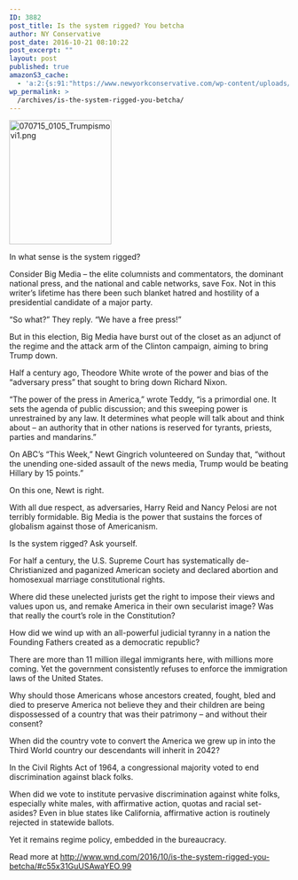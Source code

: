 ```yaml
---
ID: 3882
post_title: Is the system rigged? You betcha
author: NY Conservative
post_date: 2016-10-21 08:10:22
post_excerpt: ""
layout: post
published: true
amazonS3_cache:
  - 'a:2:{s:91:"https://www.newyorkconservative.com/wp-content/uploads/2015/07/070715_0105_Trumpismovi1.png";i:3318;s:100:"https://s3.amazonaws.com/newyorkconservative/wp-content/uploads/2015/07/070715_0105_Trumpismovi1.png";i:3318;}'
wp_permalink: >
  /archives/is-the-system-rigged-you-betcha/
---
```

<a href="https://www.newyorkconservative.com/wp-content/uploads/2015/07/070715_0105_Trumpismovi1.png" rel="attachment wp-att-3318"><img class="alignnone size-full wp-image-3318" src="https://www.newyorkconservative.com/wp-content/uploads/2015/07/070715_0105_Trumpismovi1.png" alt="070715_0105_Trumpismovi1.png" width="184" height="224" /></a>
<div class="copy-paste-block">

In what sense is the system rigged?

Consider Big Media – the elite columnists and commentators, the dominant national press, and the national and cable networks, save Fox. Not in this writer’s lifetime has there been such blanket hatred and hostility of a presidential candidate of a major party.

“So what?” They reply. “We have a free press!”

But in this election, Big Media have burst out of the closet as an adjunct of the regime and the attack arm of the Clinton campaign, aiming to bring Trump down.

Half a century ago, Theodore White wrote of the power and bias of the “adversary press” that sought to bring down Richard Nixon.

“The power of the press in America,” wrote Teddy, “is a primordial one. It sets the agenda of public discussion; and this sweeping power is unrestrained by any law. It determines what people will talk about and think about – an authority that in other nations is reserved for tyrants, priests, parties and mandarins.”

On ABC’s “This Week,” Newt Gingrich volunteered on Sunday that, “without the unending one-sided assault of the news media, Trump would be beating Hillary by 15 points.”
<div class="copy-paste-block">

On this one, Newt is right.

With all due respect, as adversaries, Harry Reid and Nancy Pelosi are not terribly formidable. Big Media is the power that sustains the forces of globalism against those of Americanism.

Is the system rigged? Ask yourself.

For half a century, the U.S. Supreme Court has systematically de-Christianized and paganized American society and declared abortion and homosexual marriage constitutional rights.

Where did these unelected jurists get the right to impose their views and values upon us, and remake America in their own secularist image? Was that really the court’s role in the Constitution?

How did we wind up with an all-powerful judicial tyranny in a nation the Founding Fathers created as a democratic republic?

There are more than 11 million illegal immigrants here, with millions more coming. Yet the government consistently refuses to enforce the immigration laws of the United States.
<div class="copy-paste-block">

Why should those Americans whose ancestors created, fought, bled and died to preserve America not believe they and their children are being dispossessed of a country that was their patrimony – and without their consent?

When did the country vote to convert the America we grew up in into the Third World country our descendants will inherit in 2042?

In the Civil Rights Act of 1964, a congressional majority voted to end discrimination against black folks.

When did we vote to institute pervasive discrimination against white folks, especially white males, with affirmative action, quotas and racial set-asides? Even in blue states like California, affirmative action is routinely rejected in statewide ballots.

Yet it remains regime policy, embedded in the bureaucracy.

Read more at http://www.wnd.com/2016/10/is-the-system-rigged-you-betcha/#c55x31GuUSAwaYEO.99</div>
</div>
</div>